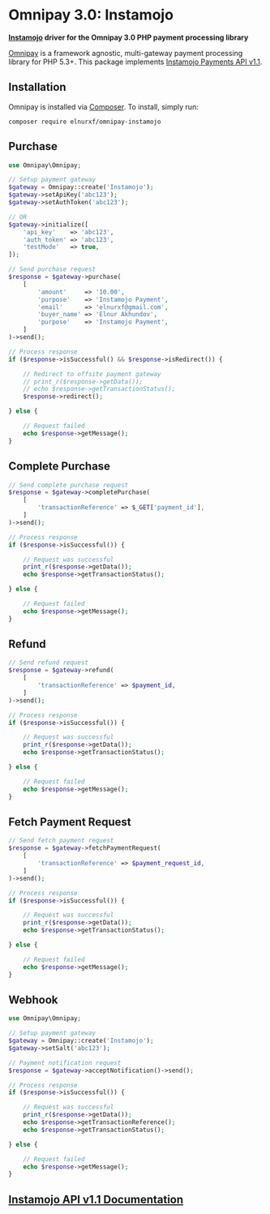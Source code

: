 # Omnipay 3.0: Instamojo

**[Instamojo](https://www.instamojo.com/) driver for the Omnipay 3.0 PHP payment processing library**

[Omnipay](https://github.com/thephpleague/omnipay) is a framework agnostic, multi-gateway payment
processing library for PHP 5.3+.
This package implements [Instamojo Payments API v1.1](https://docs.instamojo.com/docs/payments-api).

## Installation

Omnipay is installed via [Composer](http://getcomposer.org/). To install, simply run:

```
composer require elnurxf/omnipay-instamojo
```

## Purchase

```php
use Omnipay\Omnipay;

// Setup payment gateway
$gateway = Omnipay::create('Instamojo');
$gateway->setApiKey('abc123');
$gateway->setAuthToken('abc123');

// OR
$gateway->initialize([
    'api_key'    => 'abc123',
    'auth_token' => 'abc123',
    'testMode'   => true,
]);

// Send purchase request
$response = $gateway->purchase(
    [
        'amount'     => '10.00',
        'purpose'    => 'Instamojo Payment',
        'email'      => 'elnurxf@gmail.com',
        'buyer_name' => 'Elnur Akhundov',
        'purpose'    => 'Instamojo Payment',
    ]
)->send();

// Process response
if ($response->isSuccessful() && $response->isRedirect()) {

    // Redirect to offsite payment gateway
    // print_r($response->getData());
    // echo $response->getTransactionStatus();
    $response->redirect();

} else {

    // Request failed
    echo $response->getMessage();
}
```

## Complete Purchase

```php
// Send complete purchase request
$response = $gateway->completePurchase(
    [
        'transactionReference' => $_GET['payment_id'],
    ]
)->send();

// Process response
if ($response->isSuccessful()) {

    // Request was successful
    print_r($response->getData());
    echo $response->getTransactionStatus();

} else {

    // Request failed
    echo $response->getMessage();
}
```

## Refund

```php
// Send refund request
$response = $gateway->refund(
    [
        'transactionReference' => $payment_id,
    ]
)->send();

// Process response
if ($response->isSuccessful()) {

    // Request was successful
    print_r($response->getData());
    echo $response->getTransactionStatus();

} else {

    // Request failed
    echo $response->getMessage();
}
```

## Fetch Payment Request

```php
// Send fetch payment request
$response = $gateway->fetchPaymentRequest(
    [
        'transactionReference' => $payment_request_id,
    ]
)->send();

// Process response
if ($response->isSuccessful()) {

    // Request was successful
    print_r($response->getData());
    echo $response->getTransactionStatus();

} else {

    // Request failed
    echo $response->getMessage();
}
```

## Webhook

```php
use Omnipay\Omnipay;

// Setup payment gateway
$gateway = Omnipay::create('Instamojo');
$gateway->setSalt('abc123');

// Payment notification request
$response = $gateway->acceptNotification()->send();

// Process response
if ($response->isSuccessful()) {

    // Request was successful
    print_r($response->getData());
    echo $response->getTransactionReference();
    echo $response->getTransactionStatus();

} else {

    // Request failed
    echo $response->getMessage();
}
```

## [Instamojo API v1.1 Documentation](https://docs.instamojo.com/docs/payments-api)